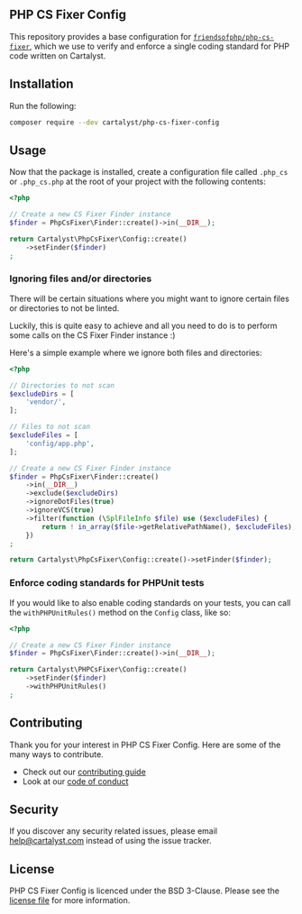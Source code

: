 ## PHP CS Fixer Config

This repository provides a base configuration for [`friendsofphp/php-cs-fixer`](http://github.com/FriendsOfPHP/PHP-CS-Fixer), which we use to verify and enforce a single coding standard for PHP code written on Cartalyst.

## Installation

Run the following:

```sh
composer require --dev cartalyst/php-cs-fixer-config
```

## Usage

Now that the package is installed, create a configuration file called `.php_cs` or `.php_cs.php` at the root of your project with the following contents:

```php
<?php

// Create a new CS Fixer Finder instance
$finder = PhpCsFixer\Finder::create()->in(__DIR__);

return Cartalyst\PhpCsFixer\Config::create()
    ->setFinder($finder)
;
```

### Ignoring files and/or directories

There will be certain situations where you might want to ignore certain files or directories to not be linted.

Luckily, this is quite easy to achieve and all you need to do is to perform some calls on the CS Fixer Finder instance :)

Here's a simple example where we ignore both files and directories:

```php
<?php

// Directories to not scan
$excludeDirs = [
    'vendor/',
];

// Files to not scan
$excludeFiles = [
    'config/app.php',
];

// Create a new CS Fixer Finder instance
$finder = PhpCsFixer\Finder::create()
    ->in(__DIR__)
    ->exclude($excludeDirs)
    ->ignoreDotFiles(true)
    ->ignoreVCS(true)
    ->filter(function (\SplFileInfo $file) use ($excludeFiles) {
        return ! in_array($file->getRelativePathName(), $excludeFiles);
    })
;

return Cartalyst\PhpCsFixer\Config::create()->setFinder($finder);
```

### Enforce coding standards for PHPUnit tests

If you would like to also enable coding standards on your tests, you can call the `withPHPUnitRules()` method on the `Config` class, like so:

```php
<?php

// Create a new CS Fixer Finder instance
$finder = PhpCsFixer\Finder::create()->in(__DIR__);

return Cartalyst\PHPCsFixer\Config::create()
    ->setFinder($finder)
    ->withPHPUnitRules()
;
```

## Contributing

Thank you for your interest in PHP CS Fixer Config. Here are some of the many ways to contribute.

- Check out our [contributing guide](/.github/CONTRIBUTING.md)
- Look at our [code of conduct](/.github/CODE_OF_CONDUCT.md)

## Security

If you discover any security related issues, please email help@cartalyst.com instead of using the issue tracker.

## License

PHP CS Fixer Config is licenced under the BSD 3-Clause. Please see the [license file](LICENSE) for more information.
